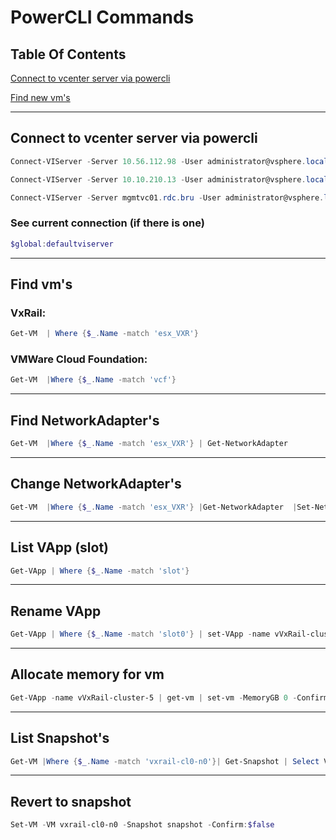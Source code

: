 # PowerCLI Commands

## Table Of Contents
[Connect to vcenter server via powercli](#connect-to-vcenter-server-via-powercli)

[Find new vm's](#find-new-vms)

---

## Connect to vcenter server via powercli
```PowerShell
Connect-VIServer -Server 10.56.112.98 -User administrator@vsphere.local -Password D3ll3MC! -savecredentials

Connect-VIServer -Server 10.10.210.13 -User administrator@vsphere.local -Password Vxr@il123 -savecredentials

Connect-VIServer -Server mgmtvc01.rdc.bru -User administrator@vsphere.local -Password D3ll3MC! -savecredentials
```

### See current connection (if there is one)
```PowerShell
$global:defaultviserver
```

---

## Find vm's

### VxRail:
```PowerShell
Get-VM  | Where {$_.Name -match 'esx_VXR'}
```
### VMWare Cloud Foundation:
```PowerShell
Get-VM  |Where {$_.Name -match 'vcf'}
```

---

## Find NetworkAdapter's

```PowerShell
Get-VM  |Where {$_.Name -match 'esx_VXR'} | Get-NetworkAdapter
```

---

## Change NetworkAdapter's

```PowerShell
Get-VM  |Where {$_.Name -match 'esx_VXR'} |Get-NetworkAdapter  |Set-NetworkAdapter -NetworkName vVxRail_Trunk`
```

---

## List VApp (slot)

```PowerShell
Get-VApp | Where {$_.Name -match 'slot'}
```

---

## Rename VApp

```PowerShell
Get-VApp | Where {$_.Name -match 'slot0'} | set-VApp -name vVxRail-cluster-0
```

---

## Allocate memory for vm

```PowerShell
Get-VApp -name vVxRail-cluster-5 | get-vm | set-vm -MemoryGB 0 -Confirm:$false
```

---

## List Snapshot's

```PowerShell
Get-VM |Where {$_.Name -match 'vxrail-cl0-n0'}| Get-Snapshot | Select VM,Name
```

---

## Revert to snapshot

```PowerShell
Set-VM -VM vxrail-cl0-n0 -Snapshot snapshot -Confirm:$false
```